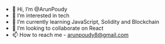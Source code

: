 - 👋 Hi, I’m @ArunPoudy
- 👀 I’m interested in tech
- 🌱 I’m currently learning JavaScript, Solidity and Blockchain
- 💞️ I’m looking to collaborate on React
- 📫 How to reach me - arunpoudy8@gmail.com

<!---
ArunPoudy/ArunPoudy is a ✨ special ✨ repository because its `README.md` (this file) appears on your GitHub profile.
You can click the Preview link to take a look at your changes.
--->
